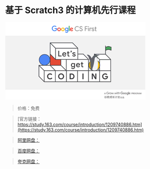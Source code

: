 # 基于 Scratch3 的计算机先行课程

![img](../../../assets/study163/free/2104b0f59a974390a0f0ac713182f5a3.png)

> 价格：免费

> [官方链接：https://study.163.com/course/introduction/1209740886.htm](https://study.163.com/course/introduction/1209740886.htm)

> [阿里网盘：]()

> [百度网盘：]()

> [夸克网盘：]()
